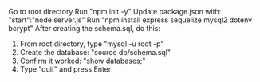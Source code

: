 Go to root directory
Run "npm init -y"
Update package.json with: "start":"node server.js"
Run "npm install express sequelize mysql2 dotenv bcrypt"
After creating the schema.sql, do this:
1. From root directory, type "mysql -u root -p"
2. Create the database: "source db/schema.sql"
3. Confirm it worked: "show databases;"
4. Type "quit" and press Enter